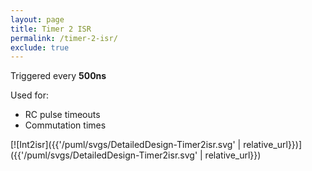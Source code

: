 ```yaml
---
layout: page
title: Timer 2 ISR
permalink: /timer-2-isr/
exclude: true
---
```


Triggered every **500ns**

Used for:
* RC pulse timeouts
* Commutation times

[![Int2isr]({{'/puml/svgs/DetailedDesign-Timer2isr.svg' | relative_url}})]({{'/puml/svgs/DetailedDesign-Timer2isr.svg' | relative_url}})
